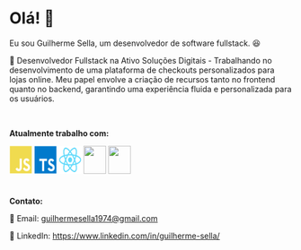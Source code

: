 
# Olá! 👋

Eu sou Guilherme Sella, um desenvolvedor de software fullstack. 😆

🚀 Desenvolvedor Fullstack na Ativo Soluções Digitais - Trabalhando no desenvolvimento de uma plataforma de checkouts personalizados para lojas online. Meu papel envolve a criação de recursos tanto no frontend quanto no backend, garantindo uma experiência fluida e personalizada para os usuários.

<br>

**Atualmente trabalho com:**
<div style="display: inline_block,">
  <img align="center"  height="50" width="40" src="https://raw.githubusercontent.com/devicons/devicon/master/icons/javascript/javascript-plain.svg">
  <img align="center"  height="50" width="40" src="https://raw.githubusercontent.com/devicons/devicon/master/icons/typescript/typescript-plain.svg">
  <img align="center"  height="50" width="40" src="https://raw.githubusercontent.com/devicons/devicon/master/icons/react/react-original.svg">
  <img align="center"  height="50" width="40" src="https://cdn.jsdelivr.net/gh/devicons/devicon@latest/icons/nodejs/nodejs-original-wordmark.svg">
  <img align="center"  height="50" width="40" src="https://cdn.jsdelivr.net/gh/devicons/devicon@latest/icons/tailwindcss/tailwindcss-original.svg">
</div>

<br>


###

**Contato:** 

📧 Email: guilhermesella1974@gmail.com <br>

🔗 LinkedIn: https://www.linkedin.com/in/guilherme-sella/ <br>

